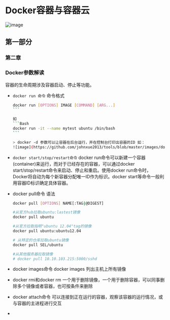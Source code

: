 # Docker容器与容器云

![image](https://github.com/johnxue2013/tools/blob/master/images/docker-2-1.png)

## 第一部分
### 第二章

### Docker参数解读
容器的生命周期涉及容器启动、停止等功能。
- `docker run 命令`
  命令格式
  ````Bash
  docker run [OPTIONS] IMAGE [COMMAND] [ARG...]
  ```

  如
  ```Bash
  docker run -it --name mytest ubuntu /bin/bash
  ```

  > docker -d 参数可以让容器在后台运行，并在控制台打印出容器的ID 如：
  ![image](https://github.com/johnxue2013/tools/blob/master/images/docker-run.png)

- `docker start/stop/restart命令`
  docker run命令可以新建一个容器(container)来运行，而对于已经存在的容器，可以通过docker start/stop/restart命令来启动、停止和重启。使用docker run命令时，Docker将自动为每个新容器分配唯一ID作为标识。docker start等命令一般利用容器ID标识确定具体容器。

- docker pull命令
  语法
  ```Bash
  docker pull [OPTIONS] NAME[:TAG|@DIGEST]
  ```

  ```Bash
  #从官方hub拉取ubuntu:lastest镜像
  docker pull ubuntu

  #从官方拉取指明"ubuntu 12.04"tag的镜像
  docker pull ubuntu:ubuntu12.04

  # 从特定的仓库拉取ubuntu镜像
  docker pull SEL/ubuntu

  #从其他服务器拉取镜像
  # docker pull 10.10.103.215:5000/sshd
  ```

- docker images命令
  docker images 列出主机上所有镜像

- docker rmi和docker rm
  一个用于删除镜像，一个用于删除容器，可以同事删除多个镜像或者容器，也可按条件来删除

- docker attach命令
  可以连接到正在运行的容器，观察该容器的运行情况，或与容器的主进程进行交互

-
